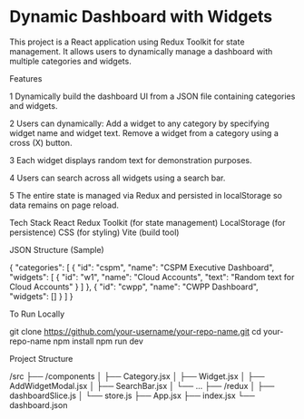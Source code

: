 # Dynamic Dashboard with Widgets

This project is a React application using Redux Toolkit for state management.
It allows users to dynamically manage a dashboard with multiple categories and widgets.

Features

1 Dynamically build the dashboard UI from a JSON file containing categories and widgets.

2 Users can dynamically:
                     Add a widget to any category by specifying widget name and widget text.
                     Remove a widget from a category using a cross (X) button.

3 Each widget displays random text for demonstration purposes.

4 Users can search across all widgets using a search bar.

5 The entire state is managed via Redux and persisted in localStorage so data remains on page reload.

Tech Stack
 React
 Redux Toolkit (for state management)
 LocalStorage (for persistence)
 CSS (for styling)
 Vite (build tool)

JSON Structure (Sample)

{
  "categories": [
    {
      "id": "cspm",
      "name": "CSPM Executive Dashboard",
      "widgets": [
        { "id": "w1", "name": "Cloud Accounts", "text": "Random text for Cloud Accounts" }
      ]
    },
    {
      "id": "cwpp",
      "name": "CWPP Dashboard",
      "widgets": []
    }
  ]
}

To Run Locally

git clone https://github.com/your-username/your-repo-name.git
cd your-repo-name
npm install
npm run dev

Project Structure

/src
  ├── /components
  │    ├── Category.jsx
  │    ├── Widget.jsx
  │    ├── AddWidgetModal.jsx
  │    ├── SearchBar.jsx
  │    └── ...
  ├── /redux
  │    ├── dashboardSlice.js
  │    └── store.js
  ├── App.jsx
  ├── index.jsx
  └── dashboard.json





